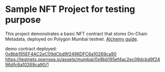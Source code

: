 # Sample NFT Project for testing purpose

This project demonstrates a basic NFT contract that stores On-Chain Metadata, deployed on Polygon Mumbai testnet. [Alchemy guide](https://docs.alchemy.com/docs/how-to-make-nfts-with-on-chain-metadata-hardhat-and-javascript#create-the-deployment-script).

demo contract deployed: 
[0x8bb195EF4AC2eC09dCbd9f2496DFC6a10269ca90](https://mumbai.polygonscan.com/address/0x8bb195EF4AC2eC09dCbd9f2496DFC6a10269ca90)
https://testnets.opensea.io/assets/mumbai/0x8bb195ef4ac2ec09dcbd9f2496dfc6a10269ca90/1

